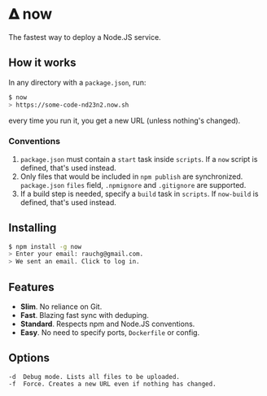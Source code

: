 # &#120491; now

The fastest way to deploy a Node.JS service.

## How it works

In any directory with a `package.json`, run:

```bash
$ now
> https://some-code-nd23n2.now.sh
```

every time you run it, you get a new URL (unless nothing's changed).

### Conventions

1. `package.json` must contain a `start` task inside `scripts`.
   If a `now` script is defined, that's used instead.
2. Only files that would be included in `npm publish` are synchronized.
   `package.json` `files` field, `.npmignore` and `.gitignore` are supported.
3. If a build step is needed, specify a `build` task in `scripts`.
   If `now-build` is defined, that's used instead.

## Installing

```bash
$ npm install -g now
> Enter your email: rauchg@gmail.com.
> We sent an email. Click to log in.
```

## Features

- **Slim**. No reliance on Git.
- **Fast**. Blazing fast sync with deduping.
- **Standard**. Respects npm and Node.JS conventions.
- **Easy**. No need to specify ports, `Dockerfile` or config.

## Options

```
-d  Debug mode. Lists all files to be uploaded.
-f  Force. Creates a new URL even if nothing has changed.
```
